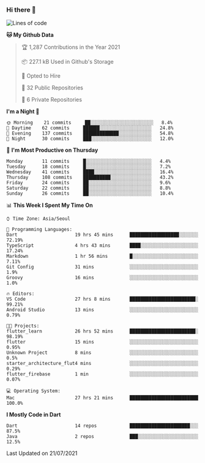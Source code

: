 ### Hi there 👋

<!--
**ska2519/ska2519** is a ✨ _special_ ✨ repository because its `README.md` (this file) appears on your GitHub profile.

Here are some ideas to get you started:

- 🔭 I’m currently working on ...
- 🌱 I’m currently learning ...
- 👯 I’m looking to collaborate on ...
- 🤔 I’m looking for help with ...
- 💬 Ask me about ...
- 📫 How to reach me: ...
- 😄 Pronouns: ...
- ⚡ Fun fact: ...
-->

<!--START_SECTION:waka-->
![Lines of code](https://img.shields.io/badge/From%20Hello%20World%20I%27ve%20Written-128442%20lines%20of%20code-blue)

**🐱 My Github Data** 

> 🏆 1,287 Contributions in the Year 2021
 > 
> 📦 227.1 kB Used in Github's Storage 
 > 
> 💼 Opted to Hire
 > 
> 📜 32 Public Repositories 
 > 
> 🔑 6 Private Repositories  
 > 
**I'm a Night 🦉** 

```text
🌞 Morning    21 commits     ██░░░░░░░░░░░░░░░░░░░░░░░   8.4% 
🌆 Daytime    62 commits     ██████░░░░░░░░░░░░░░░░░░░   24.8% 
🌃 Evening    137 commits    █████████████░░░░░░░░░░░░   54.8% 
🌙 Night      30 commits     ███░░░░░░░░░░░░░░░░░░░░░░   12.0%

```
📅 **I'm Most Productive on Thursday** 

```text
Monday       11 commits     █░░░░░░░░░░░░░░░░░░░░░░░░   4.4% 
Tuesday      18 commits     █░░░░░░░░░░░░░░░░░░░░░░░░   7.2% 
Wednesday    41 commits     ████░░░░░░░░░░░░░░░░░░░░░   16.4% 
Thursday     108 commits    ██████████░░░░░░░░░░░░░░░   43.2% 
Friday       24 commits     ██░░░░░░░░░░░░░░░░░░░░░░░   9.6% 
Saturday     22 commits     ██░░░░░░░░░░░░░░░░░░░░░░░   8.8% 
Sunday       26 commits     ██░░░░░░░░░░░░░░░░░░░░░░░   10.4%

```


📊 **This Week I Spent My Time On** 

```text
⌚︎ Time Zone: Asia/Seoul

💬 Programming Languages: 
Dart                     19 hrs 45 mins      ██████████████████░░░░░░░   72.19% 
TypeScript               4 hrs 43 mins       ████░░░░░░░░░░░░░░░░░░░░░   17.24% 
Markdown                 1 hr 56 mins        █░░░░░░░░░░░░░░░░░░░░░░░░   7.11% 
Git Config               31 mins             ░░░░░░░░░░░░░░░░░░░░░░░░░   1.9% 
Groovy                   16 mins             ░░░░░░░░░░░░░░░░░░░░░░░░░   1.0%

🔥 Editors: 
VS Code                  27 hrs 8 mins       ████████████████████████░   99.21% 
Android Studio           13 mins             ░░░░░░░░░░░░░░░░░░░░░░░░░   0.79%

🐱‍💻 Projects: 
flutter_learn            26 hrs 52 mins      ████████████████████████░   98.19% 
flutter                  15 mins             ░░░░░░░░░░░░░░░░░░░░░░░░░   0.95% 
Unknown Project          8 mins              ░░░░░░░░░░░░░░░░░░░░░░░░░   0.5% 
starter_architecture_flut4 mins              ░░░░░░░░░░░░░░░░░░░░░░░░░   0.29% 
flutter_firebase         1 min               ░░░░░░░░░░░░░░░░░░░░░░░░░   0.07%

💻 Operating System: 
Mac                      27 hrs 21 mins      █████████████████████████   100.0%

```

**I Mostly Code in Dart** 

```text
Dart                     14 repos            ██████████████████████░░░   87.5% 
Java                     2 repos             ███░░░░░░░░░░░░░░░░░░░░░░   12.5%

```



 Last Updated on 21/07/2021
<!--END_SECTION:waka-->


